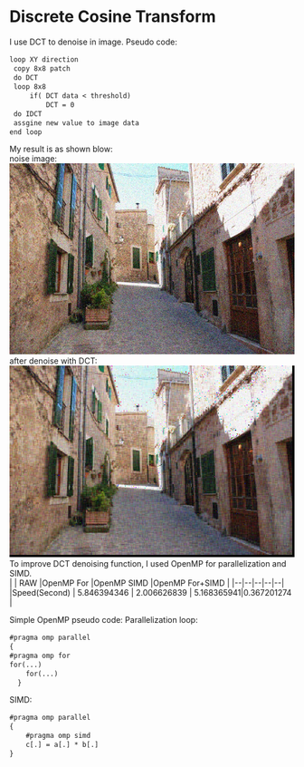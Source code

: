 



# Discrete Cosine Transform  

I use DCT to denoise in image.
Pseudo code:

    loop XY direction
     copy 8x8 patch 
     do DCT
     loop 8x8 
	     if( DCT data < threshold)
	         DCT = 0
     do IDCT
     assgine new value to image data
    end loop

My result is as shown blow:  
noise image:  
![enter image description here](https://github.com/jasonchenwork/ImageProcessing/blob/main/10reorganisation/img/Alley_30_noisy.bmp)  
after denoise with DCT:  
![enter image description here](https://github.com/jasonchenwork/ImageProcessing/blob/main/10reorganisation/img/DCT.bmp)
To improve DCT denoising function, I used OpenMP for parallelization and SIMD.  
|  | RAW |OpenMP For |OpenMP SIMD |OpenMP For+SIMD |
|--|--|--|--|--|
|Speed(Second)  | 5.846394346 | 2.006626839 | 5.168365941|0.367201274 |  



Simple OpenMP pseudo code:
Parallelization loop:  

    #pragma omp parallel  
    {
    #pragma omp for  
    for(...)  
	    for(...)  
	  }
  
  SIMD:  
  

    #pragma omp parallel  
    {
	    #pragma omp simd  
	    c[.] = a[.] * b[.]  
    }

